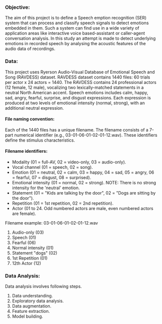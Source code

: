 ### **Objective:**

The aim of this project is to define a Speech emption recognition (SER) system that can process and classify speech signals to detect emotions embedded in them. Such a system can find use in a wide variety of application areas like interactive voice based-assistant or caller-agent conversation analysis. In this study an attempt is made to detect underlying emotions in recorded speech by analysing the acoustic features of the audio data of recordings.  

### **Data:**

This project uses Ryerson Audio-Visual Database of Emotional Speech and Song (RAVDESS) dataset. RAVDESS dataset contains 1440 files: 60 trials per actor x 24 actors = 1440. The RAVDESS contains 24 professional actors (12 female, 12 male), vocalizing two lexically-matched statements in a neutral North American accent. Speech emotions includes calm, happy, sad, angry, fearful, surprise, and disgust expressions. Each expression is produced at two levels of emotional intensity (normal, strong), with an additional neutral expression.

#### **File naming convention:**

Each of the 1440 files has a unique filename. The filename consists of a 7-part numerical identifier (e.g., 03-01-06-01-02-01-12.wav). These identifiers define the stimulus characteristics.

#### **Filename identifiers:**

* Modality (01 = full-AV, 02 = video-only, 03 = audio-only).
* Vocal channel (01 = speech, 02 = song).
* Emotion (01 = neutral, 02 = calm, 03 = happy, 04 = sad, 05 = angry, 06 = fearful, 07 = disgust, 08 = surprised).
* Emotional intensity (01 = normal, 02 = strong). NOTE: There is no strong intensity for the 'neutral' emotion.
* Statement (01 = "Kids are talking by the door", 02 = "Dogs are sitting by the door").
* Repetition (01 = 1st repetition, 02 = 2nd repetition).
* Actor (01 to 24. Odd numbered actors are male, even numbered actors are female).

Filename example: 03-01-06-01-02-01-12.wav
1. Audio-only (03)
2. Speech (01)
3. Fearful (06)
4. Normal intensity (01)
5. Statement "dogs" (02)
6. 1st Repetition (01)
7. 12th Actor (12)

### **Data Analysis:**

Data analysis involves following steps.
1. Data understanding.
2. Exploratory data analysis.
3. Data augmentation.
4. Feature extraction.
5. Model building.
